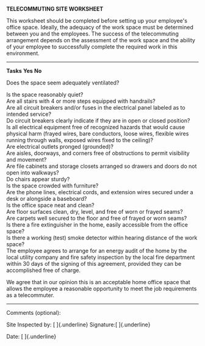 **TELECOMMUTING SITE WORKSHEET**

This worksheet should be completed before setting up your employee's
office space. Ideally, the adequacy of the work space must be determined
between you and the employees. The success of the telecommuting
arrangement depends on the assessment of the work space and the ability
of your employee to successfully complete the required work in this
environment.

  -------------------------------------------------------------------------------------------------------------------------------------------------------------------------------------------------------------------------------------------------------- --------- --------
  **Tasks**                                                                                                                                                                                                                                                **Yes**   **No**
                                                                                                                                                                                                                                                                     
  Does the space seem adequately ventilated?                                                                                                                                                                                                                         
                                                                                                                                                                                                                                                                     
  Is the space reasonably quiet?                                                                                                                                                                                                                                     
  Are all stairs with 4 or more steps equipped with handrails?                                                                                                                                                                                                       
  Are all circuit breakers and/or fuses in the electrical panel labeled as to intended service?                                                                                                                                                                      
  Do circuit breakers clearly indicate if they are in open or closed position?                                                                                                                                                                                       
  Is all electrical equipment free of recognized hazards that would cause physical harm (frayed wires, bare conductors, loose wires, flexible wires running through walls, exposed wires fixed to the ceiling)?                                                      
  Are electrical outlets pronged (grounded)?                                                                                                                                                                                                                         
  Are aisles, doorways, and corners free of obstructions to permit visibility and movement?                                                                                                                                                                          
  Are file cabinets and storage closets arranged so drawers and doors do not open into walkways?                                                                                                                                                                     
  Do chairs appear sturdy?                                                                                                                                                                                                                                           
  Is the space crowded with furniture?                                                                                                                                                                                                                               
  Are the phone lines, electrical cords, and extension wires secured under a desk or alongside a baseboard?                                                                                                                                                          
  Is the office space neat and clean?                                                                                                                                                                                                                                
  Are floor surfaces clean, dry, level, and free of worn or frayed seams?                                                                                                                                                                                            
  Are carpets well secured to the floor and free of frayed or worn seams?                                                                                                                                                                                            
  Is there a fire extinguisher in the home, easily accessible from the office space?                                                                                                                                                                                 
  Is there a working (test) smoke detector within hearing distance of the work space?                                                                                                                                                                                
  The employee agrees to arrange for an energy audit of the home by the local utility company and fire safety inspection by the local fire department within 30 days of the signing of this agreement, provided they can be accomplished free of charge.             
                                                                                                                                                                                                                                                                     
  We agree that in our opinion this is an acceptable home office space that allows the employee a reasonable opportunity to meet the job requirements as a telecommuter.                                                                                             
                                                                                                                                                                                                                                                                     
  -------------------------------------------------------------------------------------------------------------------------------------------------------------------------------------------------------------------------------------------------------- --------- --------

Comments (optional):

Site Inspected by: [ ]{.underline} Signature:[ ]{.underline}

Date: [ ]{.underline}
